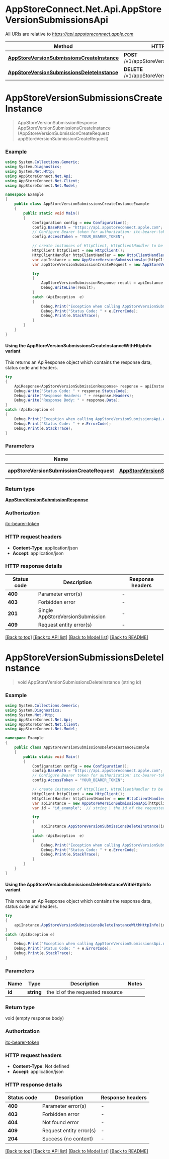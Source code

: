 # AppStoreConnect.Net.Api.AppStoreVersionSubmissionsApi

All URIs are relative to *https://api.appstoreconnect.apple.com*

| Method | HTTP request | Description |
|--------|--------------|-------------|
| [**AppStoreVersionSubmissionsCreateInstance**](AppStoreVersionSubmissionsApi.md#appstoreversionsubmissionscreateinstance) | **POST** /v1/appStoreVersionSubmissions |  |
| [**AppStoreVersionSubmissionsDeleteInstance**](AppStoreVersionSubmissionsApi.md#appstoreversionsubmissionsdeleteinstance) | **DELETE** /v1/appStoreVersionSubmissions/{id} |  |

<a name="appstoreversionsubmissionscreateinstance"></a>
# **AppStoreVersionSubmissionsCreateInstance**
> AppStoreVersionSubmissionResponse AppStoreVersionSubmissionsCreateInstance (AppStoreVersionSubmissionCreateRequest appStoreVersionSubmissionCreateRequest)



### Example
```csharp
using System.Collections.Generic;
using System.Diagnostics;
using System.Net.Http;
using AppStoreConnect.Net.Api;
using AppStoreConnect.Net.Client;
using AppStoreConnect.Net.Model;

namespace Example
{
    public class AppStoreVersionSubmissionsCreateInstanceExample
    {
        public static void Main()
        {
            Configuration config = new Configuration();
            config.BasePath = "https://api.appstoreconnect.apple.com";
            // Configure Bearer token for authorization: itc-bearer-token
            config.AccessToken = "YOUR_BEARER_TOKEN";

            // create instances of HttpClient, HttpClientHandler to be reused later with different Api classes
            HttpClient httpClient = new HttpClient();
            HttpClientHandler httpClientHandler = new HttpClientHandler();
            var apiInstance = new AppStoreVersionSubmissionsApi(httpClient, config, httpClientHandler);
            var appStoreVersionSubmissionCreateRequest = new AppStoreVersionSubmissionCreateRequest(); // AppStoreVersionSubmissionCreateRequest | AppStoreVersionSubmission representation

            try
            {
                AppStoreVersionSubmissionResponse result = apiInstance.AppStoreVersionSubmissionsCreateInstance(appStoreVersionSubmissionCreateRequest);
                Debug.WriteLine(result);
            }
            catch (ApiException  e)
            {
                Debug.Print("Exception when calling AppStoreVersionSubmissionsApi.AppStoreVersionSubmissionsCreateInstance: " + e.Message);
                Debug.Print("Status Code: " + e.ErrorCode);
                Debug.Print(e.StackTrace);
            }
        }
    }
}
```

#### Using the AppStoreVersionSubmissionsCreateInstanceWithHttpInfo variant
This returns an ApiResponse object which contains the response data, status code and headers.

```csharp
try
{
    ApiResponse<AppStoreVersionSubmissionResponse> response = apiInstance.AppStoreVersionSubmissionsCreateInstanceWithHttpInfo(appStoreVersionSubmissionCreateRequest);
    Debug.Write("Status Code: " + response.StatusCode);
    Debug.Write("Response Headers: " + response.Headers);
    Debug.Write("Response Body: " + response.Data);
}
catch (ApiException e)
{
    Debug.Print("Exception when calling AppStoreVersionSubmissionsApi.AppStoreVersionSubmissionsCreateInstanceWithHttpInfo: " + e.Message);
    Debug.Print("Status Code: " + e.ErrorCode);
    Debug.Print(e.StackTrace);
}
```

### Parameters

| Name | Type | Description | Notes |
|------|------|-------------|-------|
| **appStoreVersionSubmissionCreateRequest** | [**AppStoreVersionSubmissionCreateRequest**](AppStoreVersionSubmissionCreateRequest.md) | AppStoreVersionSubmission representation |  |

### Return type

[**AppStoreVersionSubmissionResponse**](AppStoreVersionSubmissionResponse.md)

### Authorization

[itc-bearer-token](../README.md#itc-bearer-token)

### HTTP request headers

 - **Content-Type**: application/json
 - **Accept**: application/json


### HTTP response details
| Status code | Description | Response headers |
|-------------|-------------|------------------|
| **400** | Parameter error(s) |  -  |
| **403** | Forbidden error |  -  |
| **201** | Single AppStoreVersionSubmission |  -  |
| **409** | Request entity error(s) |  -  |

[[Back to top]](#) [[Back to API list]](../README.md#documentation-for-api-endpoints) [[Back to Model list]](../README.md#documentation-for-models) [[Back to README]](../README.md)

<a name="appstoreversionsubmissionsdeleteinstance"></a>
# **AppStoreVersionSubmissionsDeleteInstance**
> void AppStoreVersionSubmissionsDeleteInstance (string id)



### Example
```csharp
using System.Collections.Generic;
using System.Diagnostics;
using System.Net.Http;
using AppStoreConnect.Net.Api;
using AppStoreConnect.Net.Client;
using AppStoreConnect.Net.Model;

namespace Example
{
    public class AppStoreVersionSubmissionsDeleteInstanceExample
    {
        public static void Main()
        {
            Configuration config = new Configuration();
            config.BasePath = "https://api.appstoreconnect.apple.com";
            // Configure Bearer token for authorization: itc-bearer-token
            config.AccessToken = "YOUR_BEARER_TOKEN";

            // create instances of HttpClient, HttpClientHandler to be reused later with different Api classes
            HttpClient httpClient = new HttpClient();
            HttpClientHandler httpClientHandler = new HttpClientHandler();
            var apiInstance = new AppStoreVersionSubmissionsApi(httpClient, config, httpClientHandler);
            var id = "id_example";  // string | the id of the requested resource

            try
            {
                apiInstance.AppStoreVersionSubmissionsDeleteInstance(id);
            }
            catch (ApiException  e)
            {
                Debug.Print("Exception when calling AppStoreVersionSubmissionsApi.AppStoreVersionSubmissionsDeleteInstance: " + e.Message);
                Debug.Print("Status Code: " + e.ErrorCode);
                Debug.Print(e.StackTrace);
            }
        }
    }
}
```

#### Using the AppStoreVersionSubmissionsDeleteInstanceWithHttpInfo variant
This returns an ApiResponse object which contains the response data, status code and headers.

```csharp
try
{
    apiInstance.AppStoreVersionSubmissionsDeleteInstanceWithHttpInfo(id);
}
catch (ApiException e)
{
    Debug.Print("Exception when calling AppStoreVersionSubmissionsApi.AppStoreVersionSubmissionsDeleteInstanceWithHttpInfo: " + e.Message);
    Debug.Print("Status Code: " + e.ErrorCode);
    Debug.Print(e.StackTrace);
}
```

### Parameters

| Name | Type | Description | Notes |
|------|------|-------------|-------|
| **id** | **string** | the id of the requested resource |  |

### Return type

void (empty response body)

### Authorization

[itc-bearer-token](../README.md#itc-bearer-token)

### HTTP request headers

 - **Content-Type**: Not defined
 - **Accept**: application/json


### HTTP response details
| Status code | Description | Response headers |
|-------------|-------------|------------------|
| **400** | Parameter error(s) |  -  |
| **403** | Forbidden error |  -  |
| **404** | Not found error |  -  |
| **409** | Request entity error(s) |  -  |
| **204** | Success (no content) |  -  |

[[Back to top]](#) [[Back to API list]](../README.md#documentation-for-api-endpoints) [[Back to Model list]](../README.md#documentation-for-models) [[Back to README]](../README.md)

